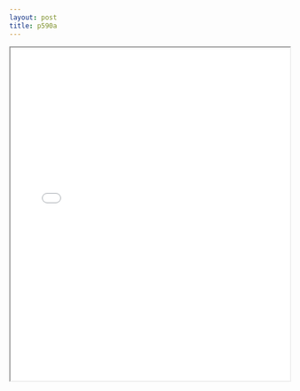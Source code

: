 ```yaml
---
layout: post
title: p590a
---
```


<div class="pdf-container">
<iframe src="/ea/assets/pdfs/p590a.pdf" height="600" width="100%" allowFullScreen="true"></iframe>
</div>

